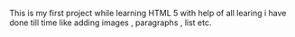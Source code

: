 This is my first project while learning HTML 5 
with help of all learing i have done till time like adding images , paragraphs , list etc.
